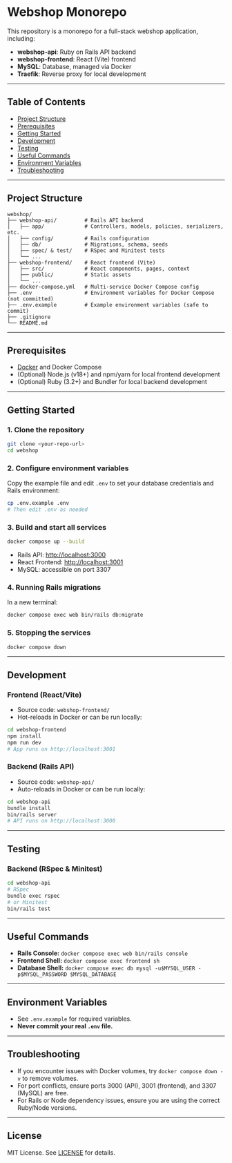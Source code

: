 # Webshop Monorepo

This repository is a monorepo for a full-stack webshop application, including:

- **webshop-api**: Ruby on Rails API backend
- **webshop-frontend**: React (Vite) frontend
- **MySQL**: Database, managed via Docker
- **Traefik**: Reverse proxy for local development

---

## Table of Contents

- [Project Structure](#project-structure)
- [Prerequisites](#prerequisites)
- [Getting Started](#getting-started)
- [Development](#development)
- [Testing](#testing)
- [Useful Commands](#useful-commands)
- [Environment Variables](#environment-variables)
- [Troubleshooting](#troubleshooting)

---

## Project Structure

```
webshop/
├── webshop-api/         # Rails API backend
│   ├── app/             # Controllers, models, policies, serializers, etc.
│   ├── config/          # Rails configuration
│   ├── db/              # Migrations, schema, seeds
│   ├── spec/ & test/    # RSpec and Minitest tests
│   └── ...
├── webshop-frontend/    # React frontend (Vite)
│   ├── src/             # React components, pages, context
│   ├── public/          # Static assets
│   └── ...
├── docker-compose.yml   # Multi-service Docker Compose config
├── .env                 # Environment variables for Docker Compose (not committed)
├── .env.example         # Example environment variables (safe to commit)
├── .gitignore
└── README.md
```

---

## Prerequisites

- [Docker](https://www.docker.com/) and Docker Compose
- (Optional) Node.js (v18+) and npm/yarn for local frontend development
- (Optional) Ruby (3.2+) and Bundler for local backend development

---

## Getting Started

### 1. Clone the repository

```sh
git clone <your-repo-url>
cd webshop
```

### 2. Configure environment variables

Copy the example file and edit `.env` to set your database credentials and Rails environment:

```sh
cp .env.example .env
# Then edit .env as needed
```

### 3. Build and start all services

```sh
docker compose up --build
```

- Rails API: [http://localhost:3000](http://localhost:3000)
- React Frontend: [http://localhost:3001](http://localhost:3001)
- MySQL: accessible on port 3307

### 4. Running Rails migrations

In a new terminal:

```sh
docker compose exec web bin/rails db:migrate
```

### 5. Stopping the services

```sh
docker compose down
```

---

## Development

### Frontend (React/Vite)

- Source code: `webshop-frontend/`
- Hot-reloads in Docker or can be run locally:

```sh
cd webshop-frontend
npm install
npm run dev
# App runs on http://localhost:3001
```

### Backend (Rails API)

- Source code: `webshop-api/`
- Auto-reloads in Docker or can be run locally:

```sh
cd webshop-api
bundle install
bin/rails server
# API runs on http://localhost:3000
```

---

## Testing

### Backend (RSpec & Minitest)

```sh
cd webshop-api
# RSpec
bundle exec rspec
# or Minitest
bin/rails test
```



---

## Useful Commands

- **Rails Console:**
  `docker compose exec web bin/rails console`
- **Frontend Shell:**
  `docker compose exec frontend sh`
- **Database Shell:**
  `docker compose exec db mysql -u$MYSQL_USER -p$MYSQL_PASSWORD $MYSQL_DATABASE`

---

## Environment Variables

- See `.env.example` for required variables.
- **Never commit your real `.env` file.**

---

## Troubleshooting

- If you encounter issues with Docker volumes, try `docker compose down -v` to remove volumes.
- For port conflicts, ensure ports 3000 (API), 3001 (frontend), and 3307 (MySQL) are free.
- For Rails or Node dependency issues, ensure you are using the correct Ruby/Node versions.

---

## License

MIT License. See [LICENSE](LICENSE) for details.
